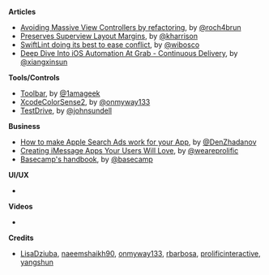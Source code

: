 
**Articles**

* [Avoiding Massive View Controllers by refactoring](https://medium.com/@jamesrochabrun/avoiding-massive-view-controllers-by-refactoring-ffb6a55dfa42), by [@roch4brun](https://twitter.com/roch4brun)
* [Preserves Superview Layout Margins](https://useyourloaf.com/blog/preserves-superview-layout-margins/), by [@kharrison](https://twitter.com/kharrison)
* [SwiftLint doing its best to ease conflict](http://williamboles.me/swiftlint-eases-conflict/), by [@wibosco](https://twitter.com/wibosco)
* [Deep Dive Into iOS Automation At Grab - Continuous Delivery](http://engineering.grab.com/deep-dive-into-ios-automation-at-grab-continuous-delivery), by [@xiangxinsun](https://twitter.com/xiangxinsun)


**Tools/Controls**

* [Toolbar](https://github.com/1amageek/Toolbar), by [@1amageek](https://twitter.com/1amageek)
* [XcodeColorSense2](https://github.com/onmyway133/XcodeColorSense2), by [@onmyway133](https://twitter.com/onmyway133)
* [TestDrive](https://github.com/JohnSundell/TestDrive), by [@johnsundell](https://twitter.com/johnsundell)

**Business**

* [How to make Apple Search Ads work for your App](https://denzhadanov.com/how-to-make-apple-search-ads-work-for-your-app-5bbe98b79cf3), by [@DenZhadanov](https://twitter.com/DenZhadanov)
* [Creating iMessage Apps Your Users Will Love](http://blog.prolificinteractive.com/2017/04/25/creating-imessage-apps-your-users-will-love/), by [@weareprolific](https://twitter.com/weareprolific)
* [Basecamp's handbook](https://github.com/basecamp/handbook), by [@basecamp](https://twitter.com/basecamp)

**UI/UX**

*

**Videos**

*

**Credits**

* [LisaDziuba](https://github.com/lisadziuba), [naeemshaikh90](https://github.com/naeemshaikh90), [onmyway133](https://github.com/onmyway133), [rbarbosa](https://github.com/rbarbosa), [prolificinteractive](https://github.com/prolificinteractive), [yangshun](https://github.com/yangshun)
